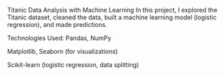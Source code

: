 Titanic Data Analysis with Machine Learning
In this project, I explored the Titanic dataset, cleaned the data, built a machine learning model (logistic regression), and made predictions.

Technologies Used:
Pandas, NumPy

Matplotlib, Seaborn (for visualizations)

Scikit-learn (logistic regression, data splitting)
